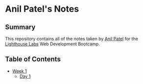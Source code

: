 # Anil Patel's Notes
## Summary

This repository contains all of the notes taken by [Anil Patel](https://github.com/anilkpatel) for the [Lighthouse Labs](https://www.lighthouselabs.ca/) Web Development Bootcamp.

## Table of Contents
* [Week 1](/Week_1)
  * [Day 1](/Week_1/Day_1)
